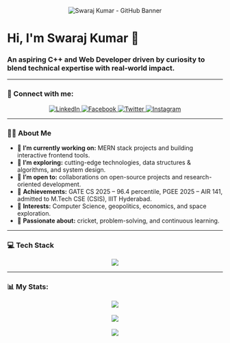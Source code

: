 <p align="center">
  <img src="https://capsule-render.vercel.app/api?type=waving&color=gradient&height=200&section=header&text=Swaraj%20Kumar&fontSize=90&animation=fadeIn&fontAlignY=35" alt="Swaraj Kumar - GitHub Banner">
</p>

# Hi, I'm Swaraj Kumar 👋

### An aspiring C++ and Web Developer driven by curiosity to blend technical expertise with real-world impact.

---

### 🤝 Connect with me:
<p align="center">
  <a href="https://www.linkedin.com/in/swaraj-kumar-60891b201/" target="_blank">
    <img src="https://img.shields.io/badge/LinkedIn-0A66C2?style=for-the-badge&logo=linkedin&logoColor=white" alt="LinkedIn">
  </a>
  <a href="https://www.facebook.com/swarajkraryan.raj" target="_blank">
    <img src="https://img.shields.io/badge/Facebook-1877F2?style=for-the-badge&logo=facebook&logoColor=white" alt="Facebook">
  </a>
  <a href="https://x.com/SWARAJK91997166" target="_blank">
    <img src="https://img.shields.io/badge/Follow-SWARAJK91997166-000000?style=for-the-badge&logo=x" alt="Twitter">
  </a>
  <a href="https://www.instagram.com/swarajkumararyanraj/" target="_blank">
    <img src="https://img.shields.io/badge/Instagram-E4405F?style=for-the-badge&logo=instagram&logoColor=white" alt="Instagram">
  </a>
</p>

---

### 🙋‍♂️ About Me

- 🔭 **I’m currently working on:** MERN stack projects and building interactive frontend tools.
- 🌱 **I’m exploring:** cutting-edge technologies, data structures & algorithms, and system design.
- 👯 **I’m open to:** collaborations on open-source projects and research-oriented development.
- 🎯 **Achievements:** GATE CS 2025 – 96.4 percentile, PGEE 2025 – AIR 141, admitted to M.Tech CSE (CSIS), IIIT Hyderabad.
- 📘 **Interests:** Computer Science, geopolitics, economics, and space exploration.
- 🏏 **Passionate about:** cricket, problem-solving, and continuous learning.

---

### 💻 Tech Stack

<p align="center">
  <a href="https://skillicons.dev">
    <img src="https://skillicons.dev/icons?i=cpp,c,js,html,css,react,nodejs,git,github,vscode,ubuntu&perline=6" />
  </a>
</p>

---

### 📊 My Stats:

<p align="center">
  <a href="https://git.io/streak-stats">
    <img align="center" src="https://streak-stats.demolab.com/?user=swarajkumar001&theme=radical&hide_border=true&date_format=j%20M%5B%20Y%5D" />
  </a>
  <br><br>
  <a href="https://github.com/anuraghazra/github-readme-stats">
    <img align="center" src="https://github-readme-stats.vercel.app/api?username=swarajkumar001&show_icons=true&theme=radical&rank_icon=github" />
  </a>
  <br><br>
  <a href="https://leetcode.com/u/swaraj2416/">
    <img align="center" src="https://leetcard.jacoblin.cool/swaraj2416?theme=dark&ext=heatmap" />
  </a>
</p>
